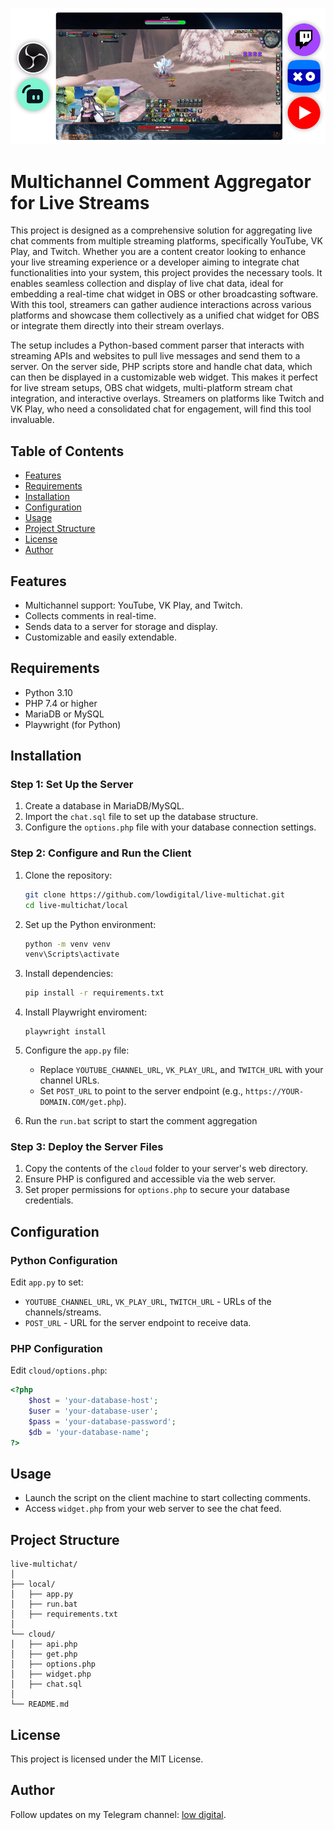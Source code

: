 ![DEMO](demo.jpg)

# Multichannel Comment Aggregator for Live Streams

This project is designed as a comprehensive solution for aggregating live chat comments from multiple streaming platforms, specifically YouTube, VK Play, and Twitch. Whether you are a content creator looking to enhance your live streaming experience or a developer aiming to integrate chat functionalities into your system, this project provides the necessary tools. It enables seamless collection and display of live chat data, ideal for embedding a real-time chat widget in OBS or other broadcasting software. With this tool, streamers can gather audience interactions across various platforms and showcase them collectively as a unified chat widget for OBS or integrate them directly into their stream overlays.

The setup includes a Python-based comment parser that interacts with streaming APIs and websites to pull live messages and send them to a server. On the server side, PHP scripts store and handle chat data, which can then be displayed in a customizable web widget. This makes it perfect for live stream setups, OBS chat widgets, multi-platform stream chat integration, and interactive overlays. Streamers on platforms like Twitch and VK Play, who need a consolidated chat for engagement, will find this tool invaluable.
## Table of Contents

- [Features](#features)
- [Requirements](#requirements)
- [Installation](#installation)
- [Configuration](#configuration)
- [Usage](#usage)
- [Project Structure](#project-structure)
- [License](#license)
- [Author](#author)

## Features

- Multichannel support: YouTube, VK Play, and Twitch.
- Collects comments in real-time.
- Sends data to a server for storage and display.
- Customizable and easily extendable.

## Requirements

- Python 3.10
- PHP 7.4 or higher
- MariaDB or MySQL
- Playwright (for Python)

## Installation

### Step 1: Set Up the Server

1. Create a database in MariaDB/MySQL.
2. Import the `chat.sql` file to set up the database structure.
3. Configure the `options.php` file with your database connection settings.

### Step 2: Configure and Run the Client

1. Clone the repository:

   ```bash
   git clone https://github.com/lowdigital/live-multichat.git
   cd live-multichat/local
   ```

2. Set up the Python environment:

   ```bash
   python -m venv venv
   venv\Scripts\activate
   ```

3. Install dependencies:

   ```bash
   pip install -r requirements.txt
   ```

4. Install Playwright enviroment:

   ```
   playwright install
   ```

5. Configure the `app.py` file:
   - Replace `YOUTUBE_CHANNEL_URL`, `VK_PLAY_URL`, and `TWITCH_URL` with your channel URLs.
   - Set `POST_URL` to point to the server endpoint (e.g., `https://YOUR-DOMAIN.COM/get.php`).

6. Run the `run.bat` script to start the comment aggregation

### Step 3: Deploy the Server Files

1. Copy the contents of the `cloud` folder to your server's web directory.
2. Ensure PHP is configured and accessible via the web server.
3. Set proper permissions for `options.php` to secure your database credentials.

## Configuration

### Python Configuration

Edit `app.py` to set:

- `YOUTUBE_CHANNEL_URL`, `VK_PLAY_URL`, `TWITCH_URL` - URLs of the channels/streams.
- `POST_URL` - URL for the server endpoint to receive data.

### PHP Configuration

Edit `cloud/options.php`:

```php
<?php
    $host = 'your-database-host';
    $user = 'your-database-user';
    $pass = 'your-database-password';
    $db = 'your-database-name';
?>
```

## Usage

- Launch the script on the client machine to start collecting comments.
- Access `widget.php` from your web server to see the chat feed.

## Project Structure

```
live-multichat/
│
├── local/
│   ├── app.py
│   ├── run.bat
│   ├── requirements.txt
│
└── cloud/
│   ├── api.php
│   ├── get.php
│   ├── options.php
│   ├── widget.php
│   ├── chat.sql
│
└── README.md
```

## License

This project is licensed under the MIT License.

## Author

Follow updates on my Telegram channel: [low digital](https://t.me/low_digital).
